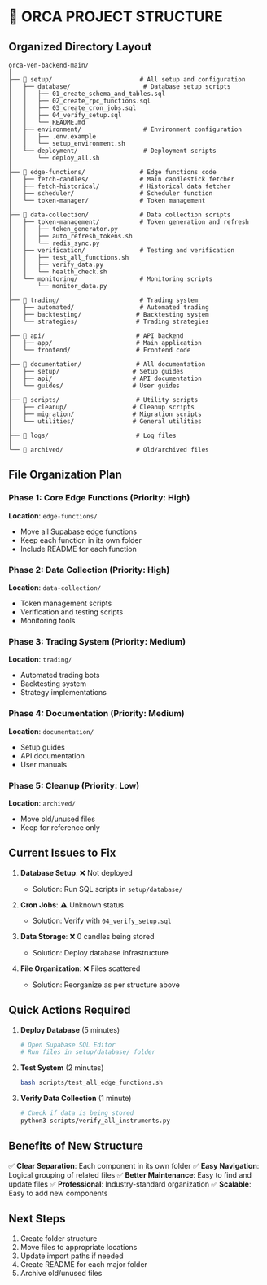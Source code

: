 # 📁 ORCA PROJECT STRUCTURE

## Organized Directory Layout

```
orca-ven-backend-main/
│
├── 📂 setup/                        # All setup and configuration
│   ├── database/                    # Database setup scripts
│   │   ├── 01_create_schema_and_tables.sql
│   │   ├── 02_create_rpc_functions.sql
│   │   ├── 03_create_cron_jobs.sql
│   │   ├── 04_verify_setup.sql
│   │   └── README.md
│   ├── environment/                 # Environment configuration
│   │   ├── .env.example
│   │   └── setup_environment.sh
│   └── deployment/                  # Deployment scripts
│       └── deploy_all.sh
│
├── 📂 edge-functions/               # Edge functions code
│   ├── fetch-candles/              # Main candlestick fetcher
│   ├── fetch-historical/           # Historical data fetcher
│   ├── scheduler/                  # Scheduler function
│   └── token-manager/              # Token management
│
├── 📂 data-collection/              # Data collection scripts
│   ├── token-management/           # Token generation and refresh
│   │   ├── token_generator.py
│   │   ├── auto_refresh_tokens.sh
│   │   └── redis_sync.py
│   ├── verification/               # Testing and verification
│   │   ├── test_all_functions.sh
│   │   ├── verify_data.py
│   │   └── health_check.sh
│   └── monitoring/                 # Monitoring scripts
│       └── monitor_data.py
│
├── 📂 trading/                      # Trading system
│   ├── automated/                  # Automated trading
│   ├── backtesting/               # Backtesting system
│   └── strategies/                # Trading strategies
│
├── 📂 api/                         # API backend
│   ├── app/                       # Main application
│   └── frontend/                  # Frontend code
│
├── 📂 documentation/               # All documentation
│   ├── setup/                    # Setup guides
│   ├── api/                      # API documentation
│   └── guides/                   # User guides
│
├── 📂 scripts/                     # Utility scripts
│   ├── cleanup/                  # Cleanup scripts
│   ├── migration/                # Migration scripts
│   └── utilities/                # General utilities
│
├── 📂 logs/                        # Log files
│
└── 📂 archived/                    # Old/archived files
```

## File Organization Plan

### Phase 1: Core Edge Functions (Priority: High)
**Location**: `edge-functions/`
- Move all Supabase edge functions
- Keep each function in its own folder
- Include README for each function

### Phase 2: Data Collection (Priority: High)
**Location**: `data-collection/`
- Token management scripts
- Verification and testing scripts
- Monitoring tools

### Phase 3: Trading System (Priority: Medium)
**Location**: `trading/`
- Automated trading bots
- Backtesting system
- Strategy implementations

### Phase 4: Documentation (Priority: Medium)
**Location**: `documentation/`
- Setup guides
- API documentation
- User manuals

### Phase 5: Cleanup (Priority: Low)
**Location**: `archived/`
- Move old/unused files
- Keep for reference only

## Current Issues to Fix

1. **Database Setup**: ❌ Not deployed
   - Solution: Run SQL scripts in `setup/database/`

2. **Cron Jobs**: ⚠️ Unknown status
   - Solution: Verify with `04_verify_setup.sql`

3. **Data Storage**: ❌ 0 candles being stored
   - Solution: Deploy database infrastructure

4. **File Organization**: ❌ Files scattered
   - Solution: Reorganize as per structure above

## Quick Actions Required

1. **Deploy Database** (5 minutes)
   ```bash
   # Open Supabase SQL Editor
   # Run files in setup/database/ folder
   ```

2. **Test System** (2 minutes)
   ```bash
   bash scripts/test_all_edge_functions.sh
   ```

3. **Verify Data Collection** (1 minute)
   ```bash
   # Check if data is being stored
   python3 scripts/verify_all_instruments.py
   ```

## Benefits of New Structure

✅ **Clear Separation**: Each component in its own folder
✅ **Easy Navigation**: Logical grouping of related files
✅ **Better Maintenance**: Easy to find and update files
✅ **Professional**: Industry-standard organization
✅ **Scalable**: Easy to add new components

## Next Steps

1. Create folder structure
2. Move files to appropriate locations
3. Update import paths if needed
4. Create README for each major folder
5. Archive old/unused files
